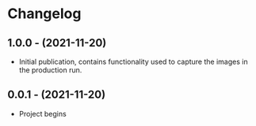 # Changelog

1.0.0 - (2021-11-20)
------------------

* Initial publication, contains functionality used to capture the images in the production run.


0.0.1 - (2021-11-20)
------------------

* Project begins

